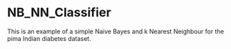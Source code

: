 # NB_NN_Classifier
This is an example of a simple Naive Bayes and k Nearest Neighbour for the pima Indian diabetes dataset. 
